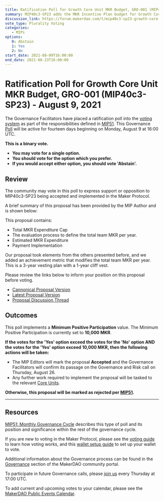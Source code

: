 ```yaml
---
title: Ratification Poll for Growth Core Unit MKR Budget, GRO-001 (MIP40c3-SP23) - August 9, 2021
summary: MIP40c3-SP23 adds the MKR Incentive Plan budget for Growth Core Unit (GRO-001).
discussion_link: https://forum.makerdao.com/t/mip40c3-sp23-growth-core-unit-mkr-budget-gro-001/9245
vote_type: Plurality Voting
categories:
   - MIPs
options:
   0: Abstain
   1: Yes
   2: No
start_date: 2021-08-09T16:00:00
end_date: 2021-08-23T16:00:00
---
```

# Ratification Poll for Growth Core Unit MKR Budget, GRO-001 (MIP40c3-SP23) - August 9, 2021

The Governance Facilitators have placed a ratification poll into the [voting system](https://vote.makerdao.com/polling) as part of the responsibilities defined in [MIP51](https://mips.makerdao.com/mips/details/MIP51). This Governance [Poll](https://community-development.makerdao.com/en/learn/governance/on-chain-gov) will be active for fourteen days beginning on Monday, August 9 at 16:00 UTC.

**This is a binary vote.** 
- **You may vote for a single option.** 
- **You should vote for the option which you prefer.**
- **If you would accept either option, you should vote 'Abstain'.**

## Review

The community may vote in this poll to express support or opposition to MIP40c3-SP23 being accepted and implemented in the Maker Protocol.

A brief summary of this proposal has been provided by the MIP Author and is shown below:

This proposal contains:

* Total MKR Expenditure Cap
* The evaluation process to define the total team MKR per year.
* Estimated MKR Expenditure
* Payment Implementation

Our proposal took elements from the others presented before, and we added an achievement metric that modifies the total team MKR per year. This is a 3-year vesting plan with a 1-year cliff vest.

Please review the links below to inform your position on this proposal before voting.
* [Cannonical Proposal Version](https://github.com/makerdao/mips/blob/06d8190480cfe45f57f44312c9193960bd1a4d69/MIP40/MIP40c3-Subproposals/MIP40c3-SP23.md)
* [Latest Proposal Version](https://mips.makerdao.com/mips/details/MIP40c3SP23)
* [Proposal Discussion Thread](https://forum.makerdao.com/t/mip40c3-sp23-growth-core-unit-mkr-budget-gro-001/9245)

## Outcomes

This poll implements a **Minimum Positive Participation** value. The Minimum Positive Participation is currently set to **10,000 MKR**.

**If the votes for the 'Yes' option exceed the votes for the 'No' option AND the votes for the 'Yes' option exceed 10,000 MKR, then the following actions will be taken:**
* The MIP Editors will mark the proposal **Accepted** and the Governance Facilitators will confirm its passage on the Governance and Risk call on Thursday, August 26.
* Any further work required to implement the proposal will be tasked to the relevant [Core Units](https://mips.makerdao.com/mips/details/MIP38#mip38c2-core-unit-state).

**Otherwise, this proposal will be marked as rejected per [MIP51](https://mips.makerdao.com/mips/details/MIP51#mip51c2-ratification-poll).**

---

## Resources

[MIP51: Monthly Governance Cycle](https://mips.makerdao.com/mips/details/MIP51) describes this type of poll and its position and significance within the rest of the governance cycle.

If you are new to voting in the Maker Protocol, please see the [voting guide](https://community-development.makerdao.com/en/learn/governance/how-voting-works/) to learn how voting works, and this [wallet setup guide](https://community-development.makerdao.com/en/learn/governance/voting-setup/) to set up your wallet to vote.

Additional information about the Governance process can be found in the [Governance](https://community-development.makerdao.com/en/learn/governance) section of the MakerDAO community portal.

To participate in future Governance calls, please [join us](https://github.com/makerdao/community/tree/master/governance/governance-and-risk-meetings) every Thursday at 17:00 UTC.

To add current and upcoming votes to your calendar, please see the [MakerDAO Public Events Calendar](https://calendar.google.com/calendar/embed?src=makerdao.com_3efhm2ghipksegl009ktniomdk%40group.calendar.google.com&ctz=UTC&mode=week&showCalendars=0&showPrint=0).
